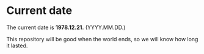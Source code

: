# Current date

The current date is **1978.12.21.** (YYYY.MM.DD.)

This repository will be good when the world ends, so we will know how long it lasted.
